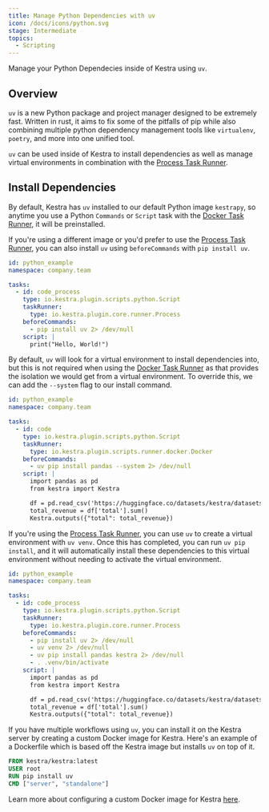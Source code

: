```yaml
---
title: Manage Python Dependencies with uv
icon: /docs/icons/python.svg
stage: Intermediate
topics:
  - Scripting
---
```


Manage your Python Dependecies inside of Kestra using `uv`.

## Overview

`uv` is a new Python package and project manager designed to be extremely fast. Written in rust, it aims to fix some of the pitfalls of pip while also combining multiple python dependency management tools like `virtualenv`, `poetry`, and more into one unified tool.

`uv` can be used inside of Kestra to install dependencies as well as manage virtual environments in combination with the [Process Task Runner](../task-runners/04.types/01.process-task-runner.md).

## Install Dependencies

By default, Kestra has `uv` installed to our default Python image `kestrapy`, so anytime you use a Python `Commands` or `Script` task with the [Docker Task Runner](../task-runners/04.types/02.docker-task-runner.md), it will be preinstalled.

If you're using a different image or you'd prefer to use the [Process Task Runner](../task-runners/04.types/01.process-task-runner.md), you can also install `uv` using `beforeCommands` with `pip install uv`.

```yaml
id: python_example
namespace: company.team

tasks:
  - id: code_process
    type: io.kestra.plugin.scripts.python.Script
    taskRunner:
      type: io.kestra.plugin.core.runner.Process
    beforeCommands:
      - pip install uv 2> /dev/null
    script: |
      print("Hello, World!")
```

By default, `uv` will look for a virtual environment to install dependencies into, but this is not required when using the [Docker Task Runner](../task-runners/04.types/02.docker-task-runner.md) as that provides the isolation we would get from a virtual environment. To override this, we can add the `--system` flag to our install command.

```yaml
id: python_example
namespace: company.team

tasks:
  - id: code
    type: io.kestra.plugin.scripts.python.Script
    taskRunner:
      type: io.kestra.plugin.scripts.runner.docker.Docker
    beforeCommands:
      - uv pip install pandas --system 2> /dev/null
    script: |
      import pandas as pd
      from kestra import Kestra

      df = pd.read_csv('https://huggingface.co/datasets/kestra/datasets/raw/main/csv/orders.csv')
      total_revenue = df['total'].sum()
      Kestra.outputs({"total": total_revenue})
```

If you're using the [Process Task Runner](../task-runners/04.types/01.process-task-runner.md), you can use `uv` to create a virtual environment with `uv venv`. Once this has completed, you can run `uv pip install`, and it will automatically install these dependencies to this virtual environment without needing to activate the virtual environment.

```yaml
id: python_example
namespace: company.team

tasks:
  - id: code_process
    type: io.kestra.plugin.scripts.python.Script
    taskRunner:
      type: io.kestra.plugin.core.runner.Process
    beforeCommands:
      - pip install uv 2> /dev/null
      - uv venv 2> /dev/null
      - uv pip install pandas kestra 2> /dev/null
      - . .venv/bin/activate
    script: |
      import pandas as pd
      from kestra import Kestra

      df = pd.read_csv('https://huggingface.co/datasets/kestra/datasets/raw/main/csv/orders.csv')
      total_revenue = df['total'].sum()
      Kestra.outputs({"total": total_revenue})
```

If you have multiple workflows using `uv`, you can install it on the Kestra server by creating a custom Docker image for Kestra. Here's an example of a Dockerfile which is based off the Kestra image but installs `uv` on top of it.

```dockerfile
FROM kestra/kestra:latest
USER root
RUN pip install uv
CMD ["server", "standalone"]
```

Learn more about configuring a custom Docker image for Kestra [here](../14.best-practices/4.managing-pip-dependencies.md#install-pip-package-dependencies-at-server-startup).
